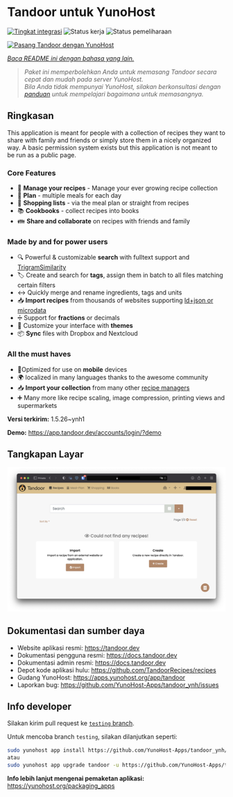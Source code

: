 <!--
N.B.: README ini dibuat secara otomatis oleh <https://github.com/YunoHost/apps/tree/master/tools/readme_generator>
Ini TIDAK boleh diedit dengan tangan.
-->

# Tandoor untuk YunoHost

[![Tingkat integrasi](https://apps.yunohost.org/badge/integration/tandoor)](https://ci-apps.yunohost.org/ci/apps/tandoor/)
![Status kerja](https://apps.yunohost.org/badge/state/tandoor)
![Status pemeliharaan](https://apps.yunohost.org/badge/maintained/tandoor)

[![Pasang Tandoor dengan YunoHost](https://install-app.yunohost.org/install-with-yunohost.svg)](https://install-app.yunohost.org/?app=tandoor)

*[Baca README ini dengan bahasa yang lain.](./ALL_README.md)*

> *Paket ini memperbolehkan Anda untuk memasang Tandoor secara cepat dan mudah pada server YunoHost.*  
> *Bila Anda tidak mempunyai YunoHost, silakan berkonsultasi dengan [panduan](https://yunohost.org/install) untuk mempelajari bagaimana untuk memasangnya.*

## Ringkasan

This application is meant for people with a collection of recipes they want to share with family and friends or simply
store them in a nicely organized way. A basic permission system exists but this application is not meant to be run as 
a public page.

### Core Features

- 🥗 **Manage your recipes** - Manage your ever growing recipe collection
- 📆 **Plan** - multiple meals for each day
- 🛒 **Shopping lists** - via the meal plan or straight from recipes
- 📚 **Cookbooks** - collect recipes into books
- 👪 **Share and collaborate** on recipes with friends and family

### Made by and for power users

- 🔍 Powerful & customizable **search** with fulltext support and [TrigramSimilarity](https://docs.djangoproject.com/en/3.0/ref/contrib/postgres/search/#trigram-similarity)
- 🏷️ Create and search for **tags**, assign them in batch to all files matching certain filters
- ↔️ Quickly merge and rename ingredients, tags and units 
- 📥️ **Import recipes** from thousands of websites supporting [ld+json or microdata](https://schema.org/Recipe)
- ➗ Support for **fractions** or decimals
- 🎨 Customize your interface with **themes**
- 📦 **Sync** files with Dropbox and Nextcloud
  
### All the must haves

- 📱Optimized for use on **mobile** devices
- 🌍 localized in many languages thanks to the awesome community
- 📥️ **Import your collection** from many other [recipe managers](https://docs.tandoor.dev/features/import_export/)
- ➕ Many more like recipe scaling, image compression, printing views and supermarkets

**Versi terkirim:** 1.5.26~ynh1

**Demo:** <https://app.tandoor.dev/accounts/login/?demo>

## Tangkapan Layar

![Tangkapan Layar pada Tandoor](./doc/screenshots/example.jpg)

## Dokumentasi dan sumber daya

- Website aplikasi resmi: <https://tandoor.dev>
- Dokumentasi pengguna resmi: <https://docs.tandoor.dev>
- Dokumentasi admin resmi: <https://docs.tandoor.dev>
- Depot kode aplikasi hulu: <https://github.com/TandoorRecipes/recipes>
- Gudang YunoHost: <https://apps.yunohost.org/app/tandoor>
- Laporkan bug: <https://github.com/YunoHost-Apps/tandoor_ynh/issues>

## Info developer

Silakan kirim pull request ke [`testing` branch](https://github.com/YunoHost-Apps/tandoor_ynh/tree/testing).

Untuk mencoba branch `testing`, silakan dilanjutkan seperti:

```bash
sudo yunohost app install https://github.com/YunoHost-Apps/tandoor_ynh/tree/testing --debug
atau
sudo yunohost app upgrade tandoor -u https://github.com/YunoHost-Apps/tandoor_ynh/tree/testing --debug
```

**Info lebih lanjut mengenai pemaketan aplikasi:** <https://yunohost.org/packaging_apps>
